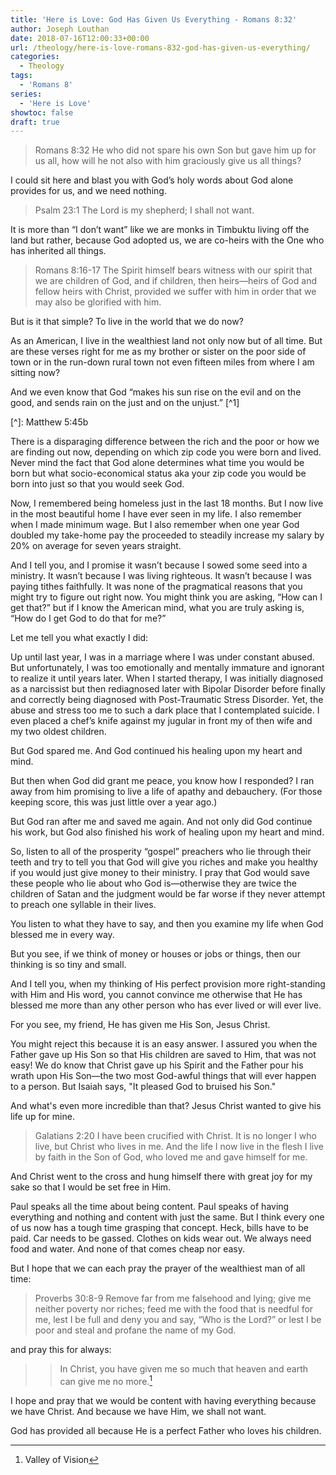 ```yaml
---
title: 'Here is Love: God Has Given Us Everything - Romans 8:32'
author: Joseph Louthan
date: 2018-07-16T12:00:33+00:00
url: /theology/here-is-love-romans-832-god-has-given-us-everything/
categories:
  - Theology
tags:
  - 'Romans 8'
series:
  - 'Here is Love'
showtoc: false
draft: true
---
```

>Romans 8:32 He who did not spare his own Son but gave him up for us all, how will he not also with him graciously give us all things?

I could sit here and blast you with God’s holy words about God alone provides for us, and we need nothing.

>Psalm 23:1 The Lord is my shepherd; I shall not want.

It is more than “I don’t want” like we are monks in Timbuktu living off the land but rather, because God adopted us, we are co-heirs with the One who has inherited all things.

>Romans 8:16-17 The Spirit himself bears witness with our spirit that we are children of God, and if children, then heirs—heirs of God and fellow heirs with Christ, provided we suffer with him in order that we may also be glorified with him.

But is it that simple? To live in the world that we do now?

As an American, I live in the wealthiest land not only now but of all time. But are these verses right for me as my brother or sister on the poor side of town or in the run-down rural town not even fifteen miles from where I am sitting now?

And we even know that God “makes his sun rise on the evil and on the good, and sends rain on the just and on the unjust.” [^1]

[^]: Matthew 5:45b

There is a disparaging difference between the rich and the poor or how we are finding out now, depending on which zip code you were born and lived. Never mind the fact that God alone determines what time you would be born but what socio-economical status aka your zip code you would be born into just so that you would seek God.

Now, I remembered being homeless just in the last 18 months. But I now live in the most beautiful home I have ever seen in my life. I also remember when I made minimum wage. But I also remember when one year God doubled my take-home pay the proceeded to steadily increase my salary by 20% on average for seven years straight.

And I tell you, and I promise it wasn’t because I sowed some seed into a ministry. It wasn’t because I was living righteous. It wasn’t because I was paying tithes faithfully. It was none of the pragmatical reasons that you might try to figure out right now. You might think you are asking, “How can I get that?” but if I know the American mind, what you are truly asking is, “How do I get God to do that for me?”

Let me tell you what exactly I did:

Up until last year, I was in a marriage where I was under constant abused. But unfortunately, I was too emotionally and mentally immature and ignorant to realize it until years later. When I started therapy, I was initially diagnosed as a narcissist but then rediagnosed later with Bipolar Disorder before finally and correctly being diagnosed with Post-Traumatic Stress Disorder. Yet, the abuse and stress too me to such a dark place that I contemplated suicide. I even placed a chef’s knife against my jugular in front my of then wife and my two oldest children.

But God spared me. And God continued his healing upon my heart and mind.

But then when God did grant me peace, you know how I responded? I ran away from him promising to live a life of apathy and debauchery. (For those keeping score, this was just little over a year ago.)

But God ran after me and saved me again. And not only did God continue his work, but God also finished his work of healing upon my heart and mind.

So, listen to all of the prosperity “gospel” preachers who lie through their teeth and try to tell you that God will give you riches and make you healthy if you would just give money to their ministry. I pray that God would save these people who lie about who God is—otherwise they are twice the children of Satan and the judgment would be far worse if they never attempt to preach one syllable in their lives.

You listen to what they have to say, and then you examine my life when God blessed me in every way.

But you see, if we think of money or houses or jobs or things, then our thinking is so tiny and small.

And I tell you, when my thinking of His perfect provision more right-standing with Him and His word, you cannot convince me otherwise that He has blessed me more than any other person who has ever lived or will ever live.

For you see, my friend, He has given me His Son, Jesus Christ.

You might reject this because it is an easy answer. I assured you when the Father gave up His Son so that His children are saved to Him, that was not easy! We do know that Christ gave up his Spirit and the Father pour his wrath upon His Son—the two most God-awful things that will ever happen to a person. But Isaiah says, "It pleased God to bruised his Son."

And what's even more incredible than that? Jesus Christ wanted to give his life up for mine.

>Galatians 2:20 I have been crucified with Christ. It is no longer I who live, but Christ who lives in me. And the life I now live in the flesh I live by faith in the Son of God, who loved me and gave himself for me.

And Christ went to the cross and hung himself there with great joy for my sake so that I would be set free in Him.

Paul speaks all the time about being content. Paul speaks of having everything and nothing and content with just the same. But I think every one of us now has a tough time grasping that concept. Heck, bills have to be paid. Car needs to be gassed. Clothes on kids wear out. We always need food and water. And none of that comes cheap nor easy.

But I hope that we can each pray the prayer of the wealthiest man of all time:

>Proverbs 30:8-9 Remove far from me falsehood and lying; give me neither poverty nor riches; feed me with the food that is needful for me, lest I be full and deny you and say, “Who is the Lord?” or lest I be poor and steal and profane the name of my God.

and pray this for always:

>>In Christ, you have given me so much that heaven and earth can give me no more.[^2]

[^2]: Valley of Vision

I hope and pray that we would be content with having everything because we have Christ. And because we have Him, we shall not want.

God has provided all because He is a perfect Father who loves his children.
